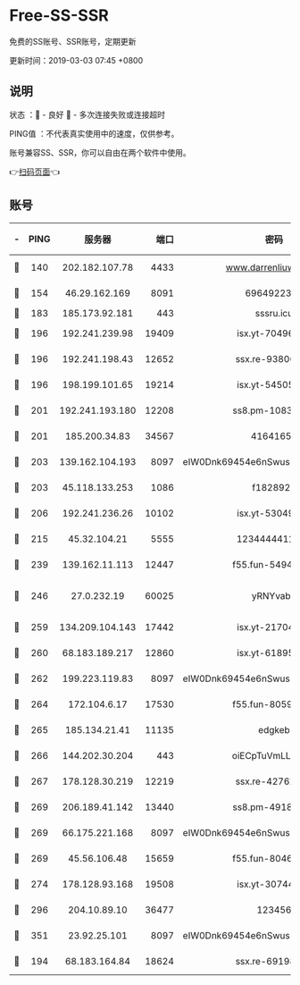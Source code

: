 # Free-SS-SSR

免费的SS账号、SSR账号，定期更新

更新时间：2019-03-03 07:45 +0800

## 说明

状态     ：🙂 - 良好 🙁 - 多次连接失败或连接超时

PING值   ：不代表真实使用中的速度，仅供参考。

账号兼容SS、SSR，你可以自由在两个软件中使用。

👉[扫码页面](https://liesauer.github.io/free-ss-ssr.github.io/)👈

## 账号

|-|PING|服务器|端口|密码|加密方式|区域|
|:----:|:----:|:-----:|-----:|:----:|:----:|:----:|
|🙂|140|202.182.107.78|4433|www.darrenliuwei.com|aes-256-cfb|JP|
|🙂|154|46.29.162.169|8091|6964922356|aes-256-cfb|RU|
|🙂|183|185.173.92.181|443|sssru.icu|rc4-md5|RU|
|🙂|196|192.241.239.98|19409|isx.yt-70496605|aes-256-cfb|US|
|🙂|196|192.241.198.43|12652|ssx.re-93806921|aes-256-cfb|US|
|🙂|196|198.199.101.65|19214|isx.yt-54505291|aes-256-cfb|US|
|🙂|201|192.241.193.180|12208|ss8.pm-10835371|aes-256-cfb|US|
|🙂|201|185.200.34.83|34567|41641651|aes-256-cfb|US|
|🙂|203|139.162.104.193|8097|eIW0Dnk69454e6nSwuspv9DmS201tQ0D|aes-256-cfb|JP|
|🙂|203|45.118.133.253|1086|f1828920|aes-256-cfb|SG|
|🙂|206|192.241.236.26|10102|isx.yt-53049837|aes-256-cfb|US|
|🙂|215|45.32.104.21|5555|1234444411111|aes-256-cfb|SG|
|🙂|239|139.162.11.113|12447|f55.fun-54942636|aes-256-cfb|SG|
|🙂|246|27.0.232.19|60025|yRNYvabB|xchacha20-ietf-poly1305|HK|
|🙂|259|134.209.104.143|17442|isx.yt-21704008|aes-256-cfb|SG|
|🙂|260|68.183.189.217|12860|isx.yt-61895505|aes-256-cfb|SG|
|🙂|262|199.223.119.83|8097|eIW0Dnk69454e6nSwuspv9DmS201tQ0D|aes-256-cfb|US|
|🙂|264|172.104.6.17|17530|f55.fun-80599240|aes-256-cfb|US|
|🙂|265|185.134.21.41|11135|edgkeb|aes-256-cfb|GB|
|🙂|266|144.202.30.204|443|oiECpTuVmLLxk4Ts|aes-256-cfb|US|
|🙂|267|178.128.30.219|12219|ssx.re-42762203|aes-256-cfb|SG|
|🙂|269|206.189.41.142|13440|ss8.pm-49181075|aes-256-cfb|SG|
|🙂|269|66.175.221.168|8097|eIW0Dnk69454e6nSwuspv9DmS201tQ0D|aes-256-cfb|US|
|🙂|269|45.56.106.48|15659|f55.fun-80465528|aes-256-cfb|US|
|🙂|274|178.128.93.168|19508|isx.yt-30744692|aes-256-cfb|SG|
|🙂|296|204.10.89.10|36477|123456|aes-256-cfb|US|
|🙂|351|23.92.25.101|8097|eIW0Dnk69454e6nSwuspv9DmS201tQ0D|aes-256-cfb|US|
|🙂|194|68.183.164.84|18624|ssx.re-69198876|aes-256-cfb|US|
